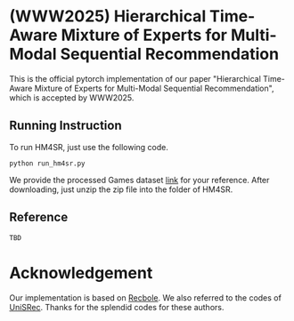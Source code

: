 # (WWW2025) Hierarchical Time-Aware Mixture of Experts for Multi-Modal Sequential Recommendation

This is the official pytorch implementation of our paper "Hierarchical Time-Aware Mixture of Experts for Multi-Modal Sequential Recommendation", which is accepted by WWW2025.

## Running Instruction

To run HM4SR, just use the following code.

```
python run_hm4sr.py
```

We provide the processed Games dataset [link](https://wwxb.lanzoul.com/iAvjo2lu75ri) for your reference. After downloading, just unzip the zip file into the folder of HM4SR.

## Reference

```
TBD
```

# Acknowledgement

Our implementation is based on [Recbole](https://github.com/RUCAIBox/RecBole). We also referred to the codes of [UniSRec](https://github.com/RUCAIBox/UniSRec). Thanks for the splendid codes for these authors.
